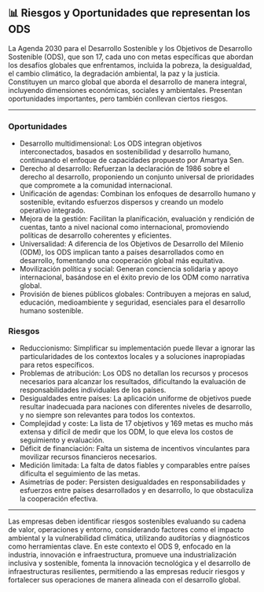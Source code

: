 ## 📊 Riesgos y Oportunidades que representan los ODS

La Agenda 2030 para el Desarrollo Sostenible y los Objetivos de Desarrollo Sostenible (ODS), que son 17, cada uno con metas específicas que abordan los desafíos globales que enfrentamos, incluida la pobreza, la desigualdad, el cambio climático, la degradación ambiental, la paz y la justicia. Constituyen un marco global que aborda el desarrollo de manera integral, incluyendo dimensiones económicas, sociales y ambientales. Presentan oportunidades importantes, pero también conllevan ciertos riesgos.

---

### Oportunidades
- Desarrollo multidimensional: Los ODS integran objetivos interconectados, basados en sostenibilidad y desarrollo humano, continuando el enfoque de capacidades propuesto por Amartya Sen.
- Derecho al desarrollo: Refuerzan la declaración de 1986 sobre el derecho al desarrollo, proponiendo un conjunto universal de prioridades que compromete a la comunidad internacional.
- Unificación de agendas: Combinan los enfoques de desarrollo humano y sostenible, evitando esfuerzos dispersos y creando un modelo operativo integrado.
- Mejora de la gestión: Facilitan la planificación, evaluación y rendición de cuentas, tanto a nivel nacional como internacional, promoviendo políticas de desarrollo coherentes y eficientes.
- Universalidad: A diferencia de los Objetivos de Desarrollo del Milenio (ODM), los ODS implican tanto a países desarrollados como en desarrollo, fomentando una cooperación global más equitativa.
- Movilización política y social: Generan conciencia solidaria y apoyo internacional, basándose en el éxito previo de los ODM como narrativa global.
- Provisión de bienes públicos globales: Contribuyen a mejoras en salud, educación, medioambiente y seguridad, esenciales para el desarrollo humano sostenible.

### Riesgos
- Reduccionismo: Simplificar su implementación puede llevar a ignorar las particularidades de los contextos locales y a soluciones inapropiadas para retos específicos.
- Problemas de atribución: Los ODS no detallan los recursos y procesos necesarios para alcanzar los resultados, dificultando la evaluación de responsabilidades individuales de los países.
- Desigualdades entre países: La aplicación uniforme de objetivos puede resultar inadecuada para naciones con diferentes niveles de desarrollo, y no siempre son relevantes para todos los contextos.
- Complejidad y coste: La lista de 17 objetivos y 169 metas es mucho más extensa y difícil de medir que los ODM, lo que eleva los costos de seguimiento y evaluación.
- Déficit de financiación: Falta un sistema de incentivos vinculantes para movilizar recursos financieros necesarios.
- Medición limitada: La falta de datos fiables y comparables entre países dificulta el seguimiento de las metas.
- Asimetrías de poder: Persisten desigualdades en responsabilidades y esfuerzos entre países desarrollados y en desarrollo, lo que obstaculiza la cooperación efectiva.

---

Las empresas deben identificar riesgos sostenibles evaluando su cadena de valor, operaciones y entorno, considerando factores como el impacto ambiental y la vulnerabilidad climática, utilizando auditorías y diagnósticos como herramientas clave. En este contexto el ODS 9, enfocado en la industria, innovación e infraestructura, promueve una industrialización inclusiva y sostenible, fomenta la innovación tecnológica y el desarrollo de infraestructuras resilientes, permitiendo a las empresas reducir riesgos y fortalecer sus operaciones de manera alineada con el desarrollo global.
